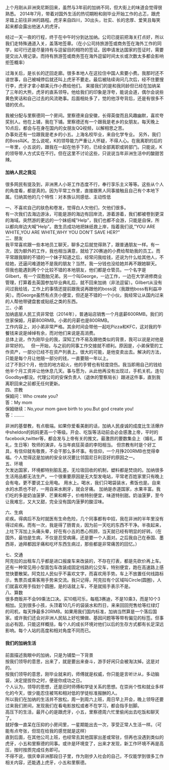 

上个月刚从非洲突尼斯回来，虽然与3年前的加纳不同，但大街上的味道会觉得很熟悉。
2014年7月，带着对国外生活的热切期盼和刚毕业开始工作的忐忑，跟虎牙踏上前往非洲的路程。虎牙来自四川，30出头，壮实、长的忠厚、爱笑且每笑起来都会露出他迷人的虎牙。  

经过一天一夜的行程，终于在中午时分到达加纳。公司已提前把海关打点好，所以我们走特殊通道入关，盖落地签章。（在小公司持旅游签或商务签在海外工作的同学，如可行还是尽量持有与逗留目的相符的签证。因申请发达国家的签证时，需要提交出入境记录。而持有旅游签或商务签在海外逗留时间太长或次数太多都会影响拒签概率）  

过海关后，是长长的迂回走廊。很多本地人在这拉住中国人索要小费。我那时还不谙世事，自己被喊停后就还叫上虎牙不要走。最后被陆续询问几次后，经不住要搜行李，虎牙才拿小额美元作小费给他们。
来接我们的是和我同龄但已经在加纳呆了三年的大熊，虎牙的直系领导。他给我们的印象是浮夸，能说会道，偶尔会说些黄色笑话和自己过去的风流艳事。后面相处多了，觉的他浮夸背后，还是有很多不错的优点。

我被分配与里察德同一个房间。里察德来自安徽，长得英俊而且风趣幽默，喜欢夸奖别人。他在上铺，我在下铺。里察德还有一个跟我是老乡的女朋友。每天晚上10点后，都会与在身在国内的女朋友QQ视频，以解相思之苦。  
办事处还有一位跟我是老乡的小五。上海名校毕业，来自化学专业。
另外，我们的Boss叫K。怎么说呢，K的领导能力严重让人怀疑，不得人心。在我离职的后的一年里，小五说的，跟我在一起在他手下的，已经全部离职或转部门。只能说，K的领导带人方式实在不行。但在这里不讨论这些，只说说当年非洲生活中的酸甜苦辣。

#### 加纳人民之我见 ##
很多网民有提及到，非洲黑人小哥工作态度不行，奉行享乐主义等等。这些从个人的角度看，都是真的。因为平常工作里，直接跟黑人同事接触且自己有个本地下属。归纳其他的几个特性：对本族认同感低、主动性低  

一、不喜欢自己的肤色和卷发，觉得白人欠他们，欠他们很多。  
有一次我们去海边游泳，可能是游的海边有回岸流，游着游着，我们都被卷到更深的海域。突然游的更远的一个妹纸喊”Help”，我们也都不会游，只能是自保，所以都向岸边大喊”Help”。救生员成功地把妹纸救上岸，指着我们说,”YOU ARE WHITE,YOU ARE WHITE,WHY YOU DON’T SAVE HER?”  
二、朋友  
我平常喜欢跟一些本地员工聊天，聊多之后就觉得熟了，跟普通朋友一样。有一次，因为额外的工作，我也相当满意，就给了20赛迪的小费给帮助我的员工。而平常跟我聊的不错的一个妹子知道之后，经常问我给钱，还说为什么给其他人，不给她，还逼问难道她不是我的朋友？当然，我一分钱也没给她并再不跟她聊天。  
但我也能遇到两个个比较不错的本地朋友，他们都是仓管员。一个名字是Gilbert，有一个双胞胎兄弟。另一个叫George，一边工作，一边在大学进修商业管理，打算着去英国参加毕业典礼后，就不回来加纳（非法逗留）。Gilbert从没有问过我给钱，工作上的事情还提前跟我说再跟他的boss说（我跟他boss有利益冲突）。而George虽然有点贪小便宜，但还是不错的一个小伙，我经常让从国内过来的人帮他带键盘套或贴纸之类的东西。  
三、小弟  
加纳底层人民工资非常低（2014年），普通站店销售一个月底薪600RMB。我们的住家保姆，月薪800RMB。小弟的月薪也是800RMB。  
工作内容上，对小弟非常严格。其余时间会带他一起吃Pizza和KFC，这对我的午餐钱来说是绰绰有余，而对他们来说是高消费。  
总体上说，作为刚毕业的我，深知工作不易及跟他类似的背景，我可以说是对他是非常好的。  
但一开始，与之前的同事工作交接就不顺利。原因是，小弟保管的工作资产，一部分已经不在资产列表上。很大的可能，是他变卖出去。解决的方法，只能是每个月让他赔一部分的钱，一直要赔一年以上。  
过了不到2个月，他住的地方起火，他的手臂也有轻度烧伤。我当即用自己的钱给他半个月工资并让他休息几天。事与愿为，从此他再没有出现过，手机关机，连句Goodbye都没。代理公司的安保负责人（退休的警察局长）跟进这件事，直到我离职回来之前都无任何更新。    
四、宗教  
保姆问：Who create you?  
答：My mom  
保姆继续：No,your mom gave birth to you.But god create you!  
答：……..  
  
非洲的基督教，有点极端。如果你爱看美剧的话，加纳人民虔诚的成度比生活爆炸中sheldon的妈妈更高一个等级。开会、吃饭等活动前会必会感激上帝，平时的facebook,twitter等，都会发与上帝有关的推文。最激昂的要数集会上（婚礼，葬礼，生日等）牧师的演讲，与当年疯狂英语的李阳相当。
但宗教有时是个好工具，有信仰就有敬畏，不会干那么多坏事。有信仰，一个月挣200RMB也觉得幸福。个人觉得这是加纳的安全状况要比邻国尼日利亚好的原因之一。    
五、环境  
欠发达国家，环境都特别脏乱差。无垃圾回收的机制，塑料都是焚烧的。加纳很多生活用品都无法生产。一个很重要原因是无大型发电站，平常老百姓家里只有晚上会有电，更不要说工业用电。
用水上。喝水，我们只喝袋装水，煮饭也是。自来水的水质也不好，一用自来水刷牙，就会牙痛。
加纳是赤道国家，水果丰富。我们吃的多是奶油菠萝、芒果和椰子，价格特别便宜，味道特别甜。奶油菠萝，至今让我难忘，又大又甜，完全没有国内菠萝的酸涩味。  

六、生病  
疟疾。得病后不及时就医有生命危险，几个同事都有中招，我在非洲的半年里没有得过疟疾。而有一次，我是得了肠胃炎，因为前一天吃的东西不干净。半夜起来，上吐下泻加上头痛头晕，好在有小五的悉心照顾，当天就已经有明显的好转。（在国外，最怕是生病，不仅是忍受病痛，还是要一个人面对。之后我自己在泰国、墨西哥，迪拜都因牙痛和吃坏东西生病过，那些都是非常痛苦的回忆。）

七、交通  
阿克拉的出租车几乎都是进口报废车来改装的，不存在打表，都是先砍价再上车。还有一种常见用小型面包车改装成固定线路的公交车，特别便宜，跑在高速路上感觉快要散架。阿克拉人民似乎不喜欢文字，而喜欢用手势。车上不放置任何线路标示，售票员或乘客用手势来交流。我只记得，阿克拉有个区域叫Circle(圆圈)，人们就喜欢用手指划个圆圈，是的话就上车，不是就摇手表示不是。  
八、算数  
很多商贩并不会99乘法口决。买10瓶可乐，每瓶3赛迪，不是10乘3，而是10个3相加。见到很多小孩，头顶着10几斤的袋装水和烈日，来来回回兜售给等红绿灯的司机，每天挣最多20RMB。如果用我们国内标准，加纳当然算是一个落后国家。或许我们还会对非洲人民贴上好吃懒做、基因问题等等带有偏见的标签。但事出必有因，只能这样概括，每个人的成长环境对他们以后的生存方式都有长足深远影响。每个人站的高度和相对角度不同而已。


#### 	我们的加纳生活 ##
前面描述我眼中的加纳，只是为铺垫一下背景  
按我们领导的意思，出来了，就是要出来奋斗，游手好闲只会被淘汰掉。这是对的。  
按我们领导的意思，刚毕业就来的，师傅就是权威，你只能是言听计从，多动脑袋，决定提拔你之时，便是你成功之日。  
个人认为，领导的思想，还是旧时师傅和学徒关系的思想。在崇尚个性和就业多样化的今天，很少能忍住被骂和相对低的学徒标准报酬的人。  
所以我们在加纳的生活并不放松，周一到周六上班，周日早上开会，晚上领导还要过来我们房间，发现我们在看电影放松或者不在学习，都会指手划脚。  
高压下的生活，最开心的是跟虎牙，小五，里察德周六忙里偷闲出去吃饭和聊天了。  
就好像一直呆在压抑的小房间里，一星期能出去一次，享受正常人生活一样。（可能有点夸张，但现在给我的感觉就是这样）  
直到后面，在其他公司上班，也经常去其他国家出差或常驻，但再也没遇到类似的虎牙，小五和里察德的同事。或许是环境变了，出来才发现，新工作环境不再是高压，按时按质完成任务即可。  
不得不说，很庆幸非洲那段日子里，作为刚步入社会的自己，不仅能学到很多工作相关内容，还能遇上虎牙，小五和里察德。  



